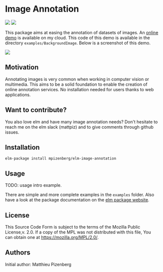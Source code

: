 # Image Annotation

[![][badge-doc]][doc] [![][badge-license]][license]

[badge-doc]: https://img.shields.io/badge/documentation-latest-yellow.svg?style=flat-square
[doc]: http://package.elm-lang.org/packages/mpizenberg/elm-image-annotation/latest
[badge-license]: https://img.shields.io/badge/license-MPL%202.0-blue.svg?style=flat-square
[license]: https://www.mozilla.org/en-US/MPL/2.0/

This package aims at easing the annotation of datasets of images.
An [online demo][demo] is available on my cloud.
This code of this demo is available in the directory `examples/BackgroundImage`.
Below is a screenshot of this demo.

[![][demo-image]][demo]

[demo]: http://elm-image-annotation.pizenberg.fr
[demo-image]: https://github.com/mpizenberg/elm-image-annotation/blob/master/resources/img/rosa_annotated.jpg

## Motivation

Annotating images is very common when working in computer vision or multimedia.
This aims to be a solid foundation to enable the creation of online annotation services.
No installation needed for users thanks to web applications.

## Want to contribute?

You also love elm and have many image annotation needs?
Don't hesitate to reach me on the elm slack (mattpiz) and to give comments
through github issues.

## Installation

```shell
elm-package install mpizenberg/elm-image-annotation
```

## Usage

TODO: usage intro example.

There are simple and more complete examples in the `examples` folder.
Also have a look at the package documentation on the [elm package website][doc].

## License

This Source Code Form is subject to the terms of the Mozilla Public License,v. 2.0.
If a copy of the MPL was not distributed with this file,
You can obtain one at https://mozilla.org/MPL/2.0/.

## Authors

Initial author: Matthieu Pizenberg
